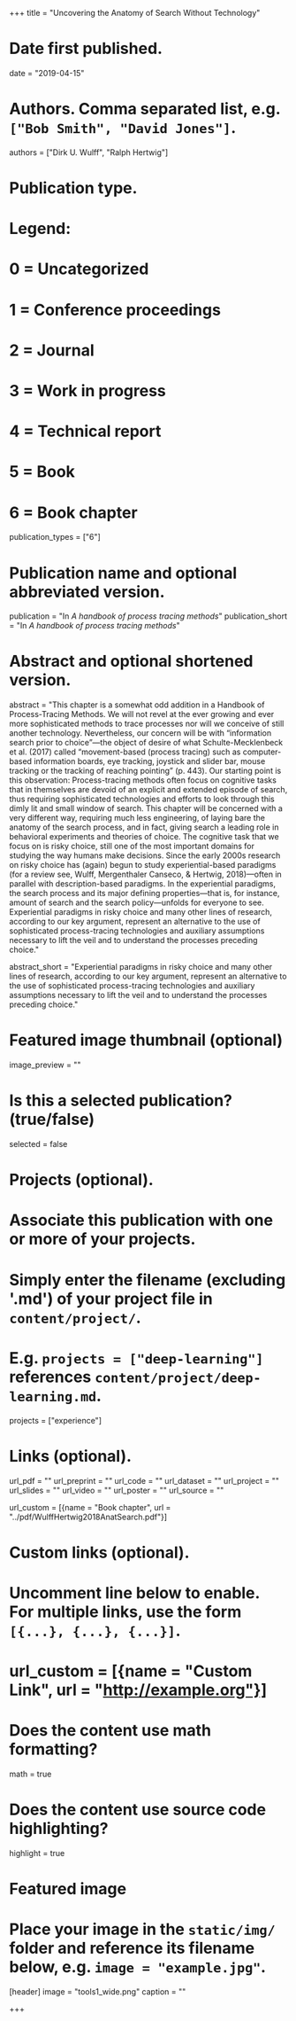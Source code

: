 +++
title = "Uncovering the Anatomy of Search Without Technology"

# Date first published.
date = "2019-04-15"

# Authors. Comma separated list, e.g. `["Bob Smith", "David Jones"]`.
authors = ["Dirk U. Wulff", "Ralph Hertwig"]

# Publication type.
# Legend:
# 0 = Uncategorized
# 1 = Conference proceedings
# 2 = Journal
# 3 = Work in progress
# 4 = Technical report
# 5 = Book
# 6 = Book chapter
publication_types = ["6"]

# Publication name and optional abbreviated version.
publication = "In *A handbook of process tracing methods*"
publication_short = "In *A handbook of process tracing methods*"

# Abstract and optional shortened version.
abstract = "This chapter is a somewhat odd addition in a Handbook of Process-Tracing Methods. We will not revel at the ever growing and ever more sophisticated methods to trace processes nor will we conceive of still another technology. Nevertheless, our concern will be with “information search prior to choice”—the object of desire of what Schulte-Mecklenbeck et al. (2017) called “movement-based (process tracing) such as computer-based information boards, eye tracking, joystick and slider bar, mouse tracking or the tracking of reaching pointing” (p. 443). Our starting point is this observation: Process-tracing methods often focus on cognitive tasks that in themselves are devoid of an explicit and extended episode of search, thus requiring sophisticated technologies and efforts to look through this dimly lit and small window of search. This chapter will be concerned with a very different way, requiring much less engineering, of laying bare the anatomy of the search process, and in fact, giving search a leading role in behavioral experiments and theories of choice. The cognitive task that we focus on is risky choice, still one of the most important domains for studying the way humans make decisions. Since the early 2000s research on risky choice has (again) begun to study experiential-based paradigms (for a review see, Wulff, Mergenthaler Canseco, & Hertwig, 2018)—often in parallel with description-based paradigms. In the experiential paradigms, the search process and its major defining properties—that is, for instance, amount of search and the search policy—unfolds for everyone to see. Experiential paradigms in risky choice and many other lines of research, according to our key argument, represent an alternative to the use of sophisticated process-tracing technologies and auxiliary assumptions necessary to lift the veil and to understand the processes preceding choice."

abstract_short = "Experiential paradigms in risky choice and many other lines of research, according to our key argument, represent an alternative to the use of sophisticated process-tracing technologies and auxiliary assumptions necessary to lift the veil and to understand the processes preceding choice."


# Featured image thumbnail (optional)
image_preview = ""

# Is this a selected publication? (true/false)
selected = false

# Projects (optional).
#   Associate this publication with one or more of your projects.
#   Simply enter the filename (excluding '.md') of your project file in `content/project/`.
#   E.g. `projects = ["deep-learning"]` references `content/project/deep-learning.md`.
projects = ["experience"]

# Links (optional).
url_pdf = ""
url_preprint = ""
url_code = ""
url_dataset = ""
url_project = ""
url_slides = ""
url_video = ""
url_poster = ""
url_source = ""

url_custom = [{name = "Book chapter", url = "../pdf/WulffHertwig2018AnatSearch.pdf"}]

# Custom links (optional).
#   Uncomment line below to enable. For multiple links, use the form `[{...}, {...}, {...}]`.
# url_custom = [{name = "Custom Link", url = "http://example.org"}]

# Does the content use math formatting?
math = true

# Does the content use source code highlighting?
highlight = true

# Featured image
# Place your image in the `static/img/` folder and reference its filename below, e.g. `image = "example.jpg"`.
[header]
image = "tools1_wide.png"
caption = ""

+++
